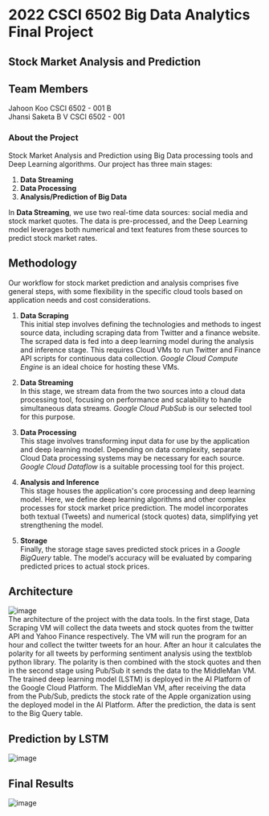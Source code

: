 # 2022 CSCI 6502 Big Data Analytics Final Project
## Stock Market Analysis and Prediction 
## Team Members 
Jahoon Koo         CSCI 6502 - 001 B  
Jhansi Saketa B V  CSCI 6502 - 001

### About the Project
Stock Market Analysis and Prediction using Big Data processing tools and Deep Learning algorithms. Our project has three main stages:
1. **Data Streaming**
2. **Data Processing**
3. **Analysis/Prediction of Big Data**

In **Data Streaming**, we use two real-time data sources: social media and stock market quotes. The data is pre-processed, and the Deep Learning model leverages both numerical and text features from these sources to predict stock market rates.


## Methodology
Our workflow for stock market prediction and analysis comprises five general steps, with some flexibility in the specific cloud tools based on application needs and cost considerations.

1. **Data Scraping**  
   This initial step involves defining the technologies and methods to ingest source data, including scraping data from Twitter and a finance website. The scraped data is fed into a deep learning model during the analysis and inference stage. This requires Cloud VMs to run Twitter and Finance API scripts for continuous data collection. *Google Cloud Compute Engine* is an ideal choice for hosting these VMs.

2. **Data Streaming**  
   In this stage, we stream data from the two sources into a cloud data processing tool, focusing on performance and scalability to handle simultaneous data streams. *Google Cloud PubSub* is our selected tool for this purpose.

3. **Data Processing**  
   This stage involves transforming input data for use by the application and deep learning model. Depending on data complexity, separate Cloud Data processing systems may be necessary for each source. *Google Cloud Dataflow* is a suitable processing tool for this project.

4. **Analysis and Inference**  
   This stage houses the application's core processing and deep learning model. Here, we define deep learning algorithms and other complex processes for stock market price prediction. The model incorporates both textual (Tweets) and numerical (stock quotes) data, simplifying yet strengthening the model.

5. **Storage**  
   Finally, the storage stage saves predicted stock prices in a *Google BigQuery* table. The model’s accuracy will be evaluated by comparing predicted prices to actual stock prices.


## Architecture 
![image](https://github.com/jahoon1998/CU-Boulder-CSCI-6502-Big-Data-Analytics-Final-Project/blob/main/Final_project%20Jahoon_Koo_Jhansi_Saketa/images/architecture.png)
<br>The architecture of the project with the data
tools. In the first stage, Data Scraping VM will collect the data
tweets and stock quotes from the twitter API and Yahoo
Finance respectively. The VM will run the program for an hour
and collect the twitter tweets for an hour. After an hour it
calculates the polarity for all tweets by performing sentiment
analysis using the textblob python library. The polarity is then
combined with the stock quotes and then in the second stage
using Pub/Sub it sends the data to the MiddleMan VM.
The trained deep learning model (LSTM) is deployed in the AI
Platform of the Google Cloud Platform. The MiddleMan VM,
after receiving the data from the Pub/Sub, predicts the stock
rate of the Apple organization using the deployed model in the
AI Platform. After the prediction, the data is sent to the Big
Query table. 
## Prediction by LSTM
![image](https://github.com/jahoon1998/CU-Boulder-CSCI-6502-Big-Data-Analytics-Final-Project/blob/main/Final_project%20Jahoon_Koo_Jhansi_Saketa/images/prediction_by_lstm.png)
## Final Results 
![image](https://github.com/jahoon1998/CU-Boulder-CSCI-6502-Big-Data-Analytics-Final-Project/blob/main/Final_project%20Jahoon_Koo_Jhansi_Saketa/images/bigquery_results.png)
